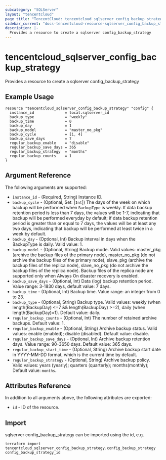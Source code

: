 ```yaml
---
subcategory: "SQLServer"
layout: "tencentcloud"
page_title: "TencentCloud: tencentcloud_sqlserver_config_backup_strategy"
sidebar_current: "docs-tencentcloud-resource-sqlserver_config_backup_strategy"
description: |-
  Provides a resource to create a sqlserver config_backup_strategy
---
```


# tencentcloud_sqlserver_config_backup_strategy

Provides a resource to create a sqlserver config_backup_strategy

## Example Usage

```hcl
resource "tencentcloud_sqlserver_config_backup_strategy" "config" {
  instance_id              = local.sqlserver_id
  backup_type              = "weekly"
  backup_time              = 0
  backup_day               = 1
  backup_model             = "master_no_pkg"
  backup_cycle             = [1, 4]
  backup_save_days         = 7
  regular_backup_enable    = "disable"
  regular_backup_save_days = 365
  regular_backup_strategy  = "months"
  regular_backup_counts    = 1
}
```

## Argument Reference

The following arguments are supported:

* `instance_id` - (Required, String) Instance ID.
* `backup_cycle` - (Optional, Set: [`Int`]) The days of the week on which backup will be performed when `BackupType` is weekly. If data backup retention period is less than 7 days, the values will be 1-7, indicating that backup will be performed everyday by default; if data backup retention period is greater than or equal to 7 days, the values will be at least any two days, indicating that backup will be performed at least twice in a week by default.
* `backup_day` - (Optional, Int) Backup interval in days when the BackupType is daily. Valid value: 1.
* `backup_model` - (Optional, String) Backup mode. Valid values: master_pkg (archive the backup files of the primary node), master_no_pkg (do not archive the backup files of the primary node), slave_pkg (archive the backup files of the replica node), slave_no_pkg (do not archive the backup files of the replica node). Backup files of the replica node are supported only when Always On disaster recovery is enabled.
* `backup_save_days` - (Optional, Int) Data (log) backup retention period. Value range: 3-1830 days, default value: 7 days.
* `backup_time` - (Optional, Int) Backup time. Value range: an integer from 0 to 23.
* `backup_type` - (Optional, String) Backup type. Valid values: weekly (when length(BackupDay) <=7 && length(BackupDay) >=2), daily (when length(BackupDay)=1). Default value: daily.
* `regular_backup_counts` - (Optional, Int) The number of retained archive backups. Default value: 1.
* `regular_backup_enable` - (Optional, String) Archive backup status. Valid values: enable (enabled); disable (disabled). Default value: disable.
* `regular_backup_save_days` - (Optional, Int) Archive backup retention days. Value range: 90-3650 days. Default value: 365 days.
* `regular_backup_start_time` - (Optional, String) Archive backup start date in YYYY-MM-DD format, which is the current time by default.
* `regular_backup_strategy` - (Optional, String) Archive backup policy. Valid values: years (yearly); quarters (quarterly); months(monthly); Default value: `months`.

## Attributes Reference

In addition to all arguments above, the following attributes are exported:

* `id` - ID of the resource.



## Import

sqlserver config_backup_strategy can be imported using the id, e.g.

```
terraform import tencentcloud_sqlserver_config_backup_strategy.config_backup_strategy config_backup_strategy_id
```

